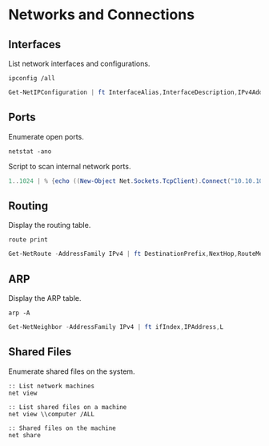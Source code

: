 # Networks and Connections

## Interfaces

List network interfaces and configurations.

```batch
ipconfig /all
```

```powershell
Get-NetIPConfiguration | ft InterfaceAlias,InterfaceDescription,IPv4Address
```

## Ports

Enumerate open ports.

```batch
netstat -ano
```

Script to scan internal network ports.

```powershell
1..1024 | % {echo ((New-Object Net.Sockets.TcpClient).Connect("10.10.10.1", $_)) "TCP port $_ is open"} 2>$null
```

## Routing

Display the routing table.

```batch
route print
```

```powershell
Get-NetRoute -AddressFamily IPv4 | ft DestinationPrefix,NextHop,RouteMetric,ifIndex
```

## ARP

Display the ARP table.

```batch
arp -A
```

```powershell
Get-NetNeighbor -AddressFamily IPv4 | ft ifIndex,IPAddress,L
```

## Shared Files

Enumerate shared files on the system.

```batch
:: List network machines
net view

:: List shared files on a machine
net view \\computer /ALL

:: Shared files on the machine
net share
```
